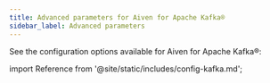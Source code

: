 ```yaml
---
title: Advanced parameters for Aiven for Apache Kafka®
sidebar_label: Advanced parameters
---
```


See the configuration options available for Aiven for Apache Kafka®:

import Reference from '@site/static/includes/config-kafka.md';

<Reference />
